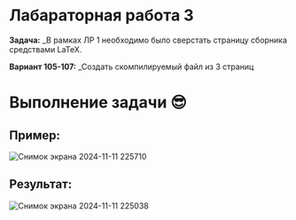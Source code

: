 # Лабараторная работа 3
__Задача:__ _В рамках ЛР 1 необходимо было сверстать страницу сборника средствами LaTeX.

__Вариант 105-107:__ _Создать скомпилируемый файл из 3 страниц
# Выполнение задачи :sunglasses:
## Пример:

![Снимок экрана 2024-11-11 225710](https://github.com/user-attachments/assets/f8a3555b-5948-47ec-9d8e-e052260ffb5b)
## Результат:

![Снимок экрана 2024-11-11 225038](https://github.com/user-attachments/assets/c9bc3655-03ea-449a-bec3-4684fa9781fd)
